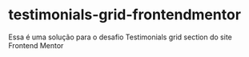 # testimonials-grid-frontendmentor
Essa é uma solução para o desafio Testimonials grid section do site Frontend Mentor
